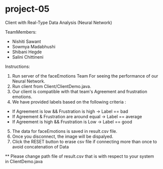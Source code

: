 # project-05
Client with Real-Type Data Analysis (Neural Network)

TeamMembers: 
 - Nishiti Sawant
 - Sowmya Madabhushi
 - Shibani Hegde
 - Salini Chittineni

Instructions:
1. Run server of the faceEmotions Team For seeing the performance of our Neural Network. 
2. Run client from Client/ClientDemo.java.
3. Our client is compatible with that team's Agreement and frustration emotions. 
4. We have provided labels based on the following criteria :
  - If Agreement is low && Frustration is high -> Label == bad
  - If Agreement & Frustration are around equal -> Label == average
  - If Agreement is high && Frustration is Low -> Label == good
5. The data for faceEmotions is saved in result.csv file.
6. Once you disconnect, the image will be dispalyed. 
7. Click the RESET button to erase csv file if connecting more than once to avoid concatenation of Data

** Please change path file of result.csv that is with respect to your system in ClientDemo.java
